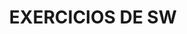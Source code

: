 <!DOCTYPE html>
<html lang="en">
<head>
    <meta charset="UTF-8">
    <meta http-equiv="X-UA-Compatible" content="IE=edge">
    <meta name="viewport" content="width=device-width, initial-scale=1.0">
    <title>Document</title>
</head>
<body>
<style>
    h1{
        text-align:center;
    }
</style>
<h1>EXERCICIOS DE SW</h1>    
</body>
</html>